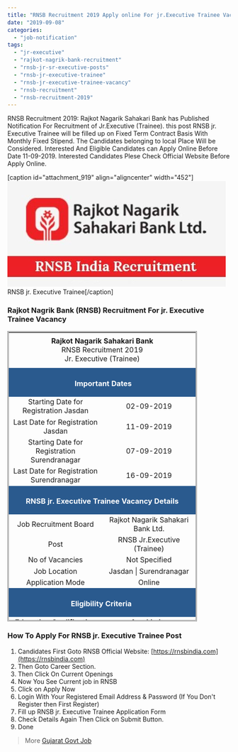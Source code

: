 ```yaml
---
title: "RNSB Recruitment 2019 Apply online For jr.Executive Trainee Vacancy @rnsbindia.com"
date: "2019-09-08"
categories: 
  - "job-notification"
tags: 
  - "jr-executive"
  - "rajkot-nagrik-bank-recruitment"
  - "rnsb-jr-sr-executive-posts"
  - "rnsb-jr-executive-trainee"
  - "rnsb-jr-executive-trainee-vacancy"
  - "rnsb-recruitment"
  - "rnsb-recruitment-2019"
---
```


RNSB Recruitment 2019: Rajkot Nagarik Sahakari Bank has Published Notification For Recruitment of Jr.Executive (Trainee). this post RNSB jr. Executive Trainee will be filled up on Fixed Term Contract Basis With Monthly Fixed Stipend. The Candidates belonging to local Place Will be Considered. Interested And Eligible Candidates can Apply Online Before Date 11-09-2019. Interested Candidates Plese Check Official Website Before Apply Online.

\[caption id="attachment\_919" align="aligncenter" width="452"\]![RNSB jr. Executive Trainee](images/RNSB-jr.-Executive-Trainee.jpg) RNSB jr. Executive Trainee\[/caption\]

### Rajkot Nagrik Bank (RNSB) Recruitment For jr. Executive Trainee Vacancy

<table style="height: 654px; width: 84.9475%; border-collapse: collapse; border-style: double;"><tbody><tr style="height: 80px;"><td style="width: 100%; text-align: center; height: 50px;" colspan="2"><strong><span style="font-size: 12pt;">Rajkot Nagarik Sahakari Bank</span></strong><div></div><span style="font-size: 12pt;">RNSB Recruitment 2019</span><div></div><span style="font-size: 12pt;">Jr. Executive (Trainee)</span></td></tr><tr style="height: 30px;"><td style="width: 100%; height: 30px; background-color: #2a5a8e; text-align: center;" colspan="2"><h3><span style="color: #ffffff;"><strong>&nbsp;Important Dates</strong></span></h3></td></tr><tr style="height: 22px;"><td style="width: 50%; text-align: center; height: 22px;"><span style="font-size: 12pt;">Starting Date for Registration Jasdan</span></td><td style="width: 50%; text-align: center; height: 22px;"><span style="font-size: 12pt;">02-09-2019</span></td></tr><tr style="height: 22px;"><td style="width: 50%; text-align: center; height: 22px;"><span style="font-size: 12pt;">Last Date for Registration Jasdan</span></td><td style="width: 50%; text-align: center; height: 22px;"><span style="font-size: 12pt;">11-09-2019</span></td></tr><tr><td style="width: 50%; text-align: center;"><span style="font-size: 12pt;">Starting Date for Registration Surendranagar</span></td><td style="width: 50%; text-align: center;"><span style="font-size: 12pt;">07-09-2019</span></td></tr><tr><td style="width: 50%; text-align: center;"><span style="font-size: 12pt;">Last Date for Registration Surendranagar</span></td><td style="width: 50%; text-align: center;"><span style="font-size: 12pt;">16-09-2019</span></td></tr><tr style="height: 30px;"><td style="width: 100%; height: 30px; background-color: #2a5a8e; text-align: center;" colspan="2"><h3><span style="color: #ffffff;"><strong>RNSB jr. Executive Trainee Vacancy Details</strong></span></h3></td></tr><tr style="height: 22px;"><td style="text-align: center; height: 22px; width: 50%;"><span style="font-size: 12pt;">Job Recruitment Board</span></td><td style="text-align: center; width: 50%;"><span style="font-size: 12pt;">Rajkot Nagarik Sahakari Bank Ltd.</span></td></tr><tr><td style="text-align: center; width: 50%;"><span style="font-size: 12pt;">Post</span></td><td style="text-align: center; width: 50%;"><span style="font-size: 12pt;">RNSB Jr.Executive (Trainee)</span></td></tr><tr><td style="text-align: center; width: 50%;"><span style="font-size: 12pt;">No of Vacancies</span></td><td style="text-align: center; width: 50%;"><span style="font-size: 12pt;">Not Specified</span></td></tr><tr><td style="text-align: center; width: 50%;"><span style="font-size: 12pt;">Job Location</span></td><td style="text-align: center; width: 50%;"><span style="font-size: 12pt;">Jasdan | Surendranagar</span></td></tr><tr><td style="text-align: center; width: 50%;"><span style="font-size: 12pt;">Application Mode</span></td><td style="text-align: center; width: 50%;"><span style="font-size: 12pt;">Online</span></td></tr><tr style="height: 30px;"><td style="width: 100%; height: 30px; background-color: #2a5a8e; text-align: center;" colspan="2"><h3><span style="color: #ffffff;"><strong>Eligibility Criteria&nbsp;</strong></span></h3></td></tr><tr style="height: 14px;"><td style="width: 50%; text-align: center; height: 14px;"><strong><span style="font-size: 12pt;">Education Qualification</span></strong></td><td style="width: 50%; text-align: center; height: 14px;"><strong><span style="font-size: 12pt;">Age Limits</span></strong></td></tr><tr style="height: 30px;"><td style="width: 50%; text-align: center; height: 30px;"><ul><li style="text-align: left;"><span style="font-size: 12pt;">First-Class Graduate (Except Arts) OR Any Post Graduate (Except Arts).</span></li><li style="text-align: left;"><span style="font-size: 12pt;">2 years experience in any Co-Operative bank or any financial institute is preferable.</span></li><li style="text-align: left;"><span style="font-size: 12pt;">Candidate Should be well versed with Computer knowledge</span></li></ul></td><td style="width: 50%; text-align: center; height: 30px;"><span style="font-size: 12pt;">30 Years</span></td></tr><tr style="height: 30px;"><td style="width: 100%; height: 30px; background-color: #2a5a8e; text-align: center;" colspan="2"><h3><span style="color: #ffffff;"><strong>Application Fee&nbsp;</strong></span></h3></td></tr><tr style="height: 30px;"><td style="width: 100%; text-align: center; height: 30px;" colspan="2"><span style="font-size: 12pt;">None</span></td></tr><tr style="height: 30px;"><td style="width: 100%; height: 30px; background-color: #2a5a8e; text-align: center;" colspan="2"><h3><span style="color: #ffffff;"><strong>Important Links&nbsp;</strong></span></h3></td></tr><tr style="height: 10px;"><td style="width: 50%; text-align: center; height: 10px;"><strong><span style="font-size: 12pt;">Apply Online&nbsp;</span></strong></td><td style="width: 50%; text-align: center; height: 10px;"><span style="font-size: 12pt;"><strong><a href="http://jobs.rnsbindia.com/Register.aspx" target="_blank" rel="noopener noreferrer">Register</a> |<a href="http://jobs.rnsbindia.com/Default.aspx" target="_blank" rel="noopener noreferrer"> Login</a></strong></span></td></tr><tr style="height: 36px;"><td style="width: 50%; text-align: center; height: 23px;"><strong><span style="font-size: 12pt;">Notification</span></strong></td><td style="width: 50%; text-align: center; height: 23px;"><a href="http://jobs.rnsbindia.com/currentopening.aspx" target="_blank" rel="noopener noreferrer"><span style="font-size: 12pt;"><strong>Click Here</strong></span></a></td></tr><tr style="height: 10px;"><td style="width: 50%; text-align: center; height: 10px;"><strong><span style="font-size: 12pt;">&nbsp;Official Website</span></strong></td><td style="width: 50%; text-align: center; height: 10px;"><a href="https://rnsbindia.com/atlas/index.php" target="_blank" rel="noopener noreferrer"><span style="font-size: 12pt;"><strong>Click Here</strong></span></a></td></tr></tbody></table>

### How To Apply For RNSB jr. Executive Trainee Post

1. Candidates First Goto RNSB Official Website: [https://rnsbindia.com](https://rnsbindia.com)
2. Then Goto Career Section.
3. Then Click On Current Openings
4. Now You See Current job in RNSB
5. Click on Apply Now
6. Login With Your Registered Email Address & Password (If You Don't Register then First Register)
7. Fill up RNSB jr. Executive Trainee Application Form
8. Check Details Again Then Click on Submit Button.
9. Done

> More [Gujarat Govt Job](https://freegovtjobalert.in/gujarat-govt-jobs/)
